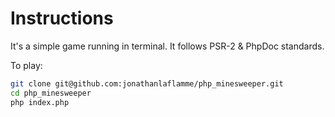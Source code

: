 # Instructions

It's a simple game running in terminal. It follows PSR-2 & PhpDoc standards.

To play:
```bash
git clone git@github.com:jonathanlaflamme/php_minesweeper.git
cd php_minesweeper
php index.php
```